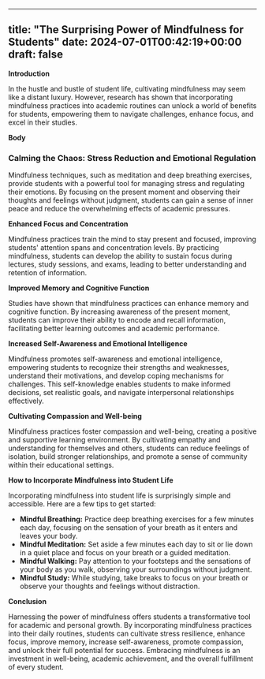 
---
title: "The Surprising Power of Mindfulness for Students"
date: 2024-07-01T00:42:19+00:00
draft: false
---

**Introduction**

In the hustle and bustle of student life, cultivating mindfulness may seem like a distant luxury. However, research has shown that incorporating mindfulness practices into academic routines can unlock a world of benefits for students, empowering them to navigate challenges, enhance focus, and excel in their studies.

**Body**

### Calming the Chaos: Stress Reduction and Emotional Regulation

Mindfulness techniques, such as meditation and deep breathing exercises, provide students with a powerful tool for managing stress and regulating their emotions. By focusing on the present moment and observing their thoughts and feelings without judgment, students can gain a sense of inner peace and reduce the overwhelming effects of academic pressures.

**Enhanced Focus and Concentration**

Mindfulness practices train the mind to stay present and focused, improving students' attention spans and concentration levels. By practicing mindfulness, students can develop the ability to sustain focus during lectures, study sessions, and exams, leading to better understanding and retention of information.

**Improved Memory and Cognitive Function**

Studies have shown that mindfulness practices can enhance memory and cognitive function. By increasing awareness of the present moment, students can improve their ability to encode and recall information, facilitating better learning outcomes and academic performance.

**Increased Self-Awareness and Emotional Intelligence**

Mindfulness promotes self-awareness and emotional intelligence, empowering students to recognize their strengths and weaknesses, understand their motivations, and develop coping mechanisms for challenges. This self-knowledge enables students to make informed decisions, set realistic goals, and navigate interpersonal relationships effectively.

**Cultivating Compassion and Well-being**

Mindfulness practices foster compassion and well-being, creating a positive and supportive learning environment. By cultivating empathy and understanding for themselves and others, students can reduce feelings of isolation, build stronger relationships, and promote a sense of community within their educational settings.

**How to Incorporate Mindfulness into Student Life**

Incorporating mindfulness into student life is surprisingly simple and accessible. Here are a few tips to get started:

- **Mindful Breathing:** Practice deep breathing exercises for a few minutes each day, focusing on the sensation of your breath as it enters and leaves your body.
- **Mindful Meditation:** Set aside a few minutes each day to sit or lie down in a quiet place and focus on your breath or a guided meditation.
- **Mindful Walking:** Pay attention to your footsteps and the sensations of your body as you walk, observing your surroundings without judgment.
- **Mindful Study:** While studying, take breaks to focus on your breath or observe your thoughts and feelings without distraction.

**Conclusion**

Harnessing the power of mindfulness offers students a transformative tool for academic and personal growth. By incorporating mindfulness practices into their daily routines, students can cultivate stress resilience, enhance focus, improve memory, increase self-awareness, promote compassion, and unlock their full potential for success. Embracing mindfulness is an investment in well-being, academic achievement, and the overall fulfillment of every student.